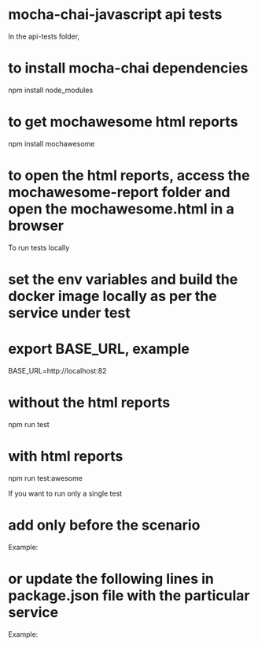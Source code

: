 # mocha-chai-javascript api tests

In the api-tests folder,

# to install mocha-chai dependencies
npm install node_modules
# to get mochawesome html reports
npm install mochawesome

# to open the html reports, access the mochawesome-report folder and open the mochawesome.html in a browser


To run tests locally

# set the env variables and build the docker image locally as per the service under test
# export BASE_URL, example
BASE_URL=http://localhost:82

# without the html reports
npm run test

# with html reports
npm run test:awesome

If you want to run only a single test

# add only before the scenario
Example:
<!-- it.only('User is able to view the created roles', async () => {
        const response = await baseRequest.get('/roles?page=0&size=2');
        expect(response.status).to.equal(HttpStatus.OK)
        expect(response.text).to.contain("id");
    }); -->

# or update the following lines in package.json file with the particular service
Example:
<!-- line 7 with "test:awesome": "mocha specs/*/roleservice.js --reporter mochawesome || true",
line 9 with "test": "mocha specs/*/roleservice.js", -->
